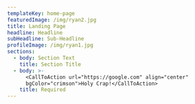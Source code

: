 ```yaml
---
templateKey: home-page
featuredImage: /img/ryan2.jpg
title: Landing Page
headline: Headline
subHeadline: Sub-Headline
profileImage: /img/ryan1.jpg
sections:
  - body: Section Text
    title: Section Title
  - body: >-
      <CallToAction url="https://google.com" align="center"
      bgColor="crimson">Holy Crap!</CallToAction>
    title: Required
---
```


